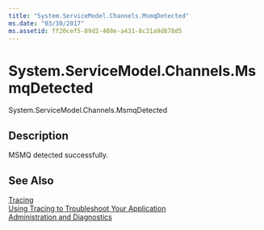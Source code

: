 ```yaml
---
title: "System.ServiceModel.Channels.MsmqDetected"
ms.date: "03/30/2017"
ms.assetid: ff20cef5-89d2-408e-a431-8c31a9d878d5
---
```

# System.ServiceModel.Channels.MsmqDetected
System.ServiceModel.Channels.MsmqDetected  
  
## Description  
 MSMQ detected successfully.  
  
## See Also  
 [Tracing](../../../../../docs/framework/wcf/diagnostics/tracing/index.md)  
 [Using Tracing to Troubleshoot Your Application](../../../../../docs/framework/wcf/diagnostics/tracing/using-tracing-to-troubleshoot-your-application.md)  
 [Administration and Diagnostics](../../../../../docs/framework/wcf/diagnostics/index.md)
